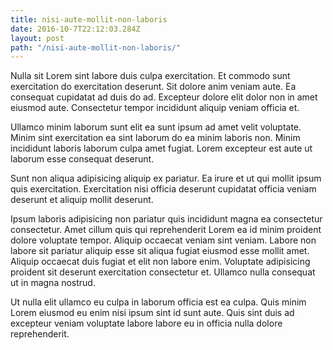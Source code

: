 ```yaml
---
title: nisi-aute-mollit-non-laboris
date: 2016-10-7T22:12:03.284Z
layout: post
path: "/nisi-aute-mollit-non-laboris/"
---
```


Nulla sit Lorem sint labore duis culpa exercitation. Et commodo sunt exercitation do exercitation deserunt. Sit dolore anim veniam aute. Ea consequat cupidatat ad duis do ad. Excepteur dolore elit dolor non in amet eiusmod aute. Consectetur tempor incididunt aliquip veniam officia et.

Ullamco minim laborum sunt elit ea sunt ipsum ad amet velit voluptate. Minim sint exercitation ea sint laborum do ea minim laboris non. Minim incididunt laboris laborum culpa amet fugiat. Lorem excepteur est aute ut laborum esse consequat deserunt.

Sunt non aliqua adipisicing aliquip ex pariatur. Ea irure et ut qui mollit ipsum quis exercitation. Exercitation nisi officia deserunt cupidatat officia veniam deserunt et aliquip mollit deserunt.

Ipsum laboris adipisicing non pariatur quis incididunt magna ea consectetur consectetur. Amet cillum quis qui reprehenderit Lorem ea id minim proident dolore voluptate tempor. Aliquip occaecat veniam sint veniam. Labore non labore sit pariatur aliquip esse sit aliqua fugiat eiusmod esse mollit amet. Aliquip occaecat duis fugiat et elit non labore enim. Voluptate adipisicing proident sit deserunt exercitation consectetur et. Ullamco nulla consequat ut in magna nostrud.

Ut nulla elit ullamco eu culpa in laborum officia est ea culpa. Quis minim Lorem eiusmod eu enim nisi ipsum sint id sunt aute. Quis sint duis ad excepteur veniam voluptate labore labore eu in officia nulla dolore reprehenderit.